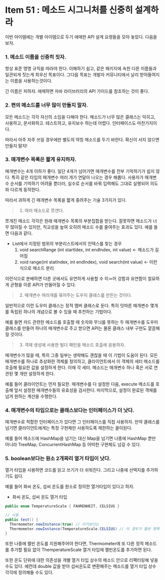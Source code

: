 # Item 51 :  메소드 시그니처를 신중히 설계하라

이번 아이템에는 개별 아이템으로 두기 애매한 API 설계 요령들을 모아 놓았다. 다음을 보자.



### 1. 메소드 이름을 신중히 짓자.

항상 표준 명명 규칙을 따라야 한다. 이해하기 쉽고, 같은 패키지에 속한 다른 이름들과 일관되게 짓는게 최우선 목표이다. 그다음 목표는 개발자 커뮤니티에서 날리 받아들여지는 이름을 사용하는것이다.

긴 이름은 피하자. 애매하면 자바 라이브러리의 API 가이드를 참조하는 것이 좋다.



### 2. 편의 메소드를 너무 많이 만들지 말자.

모든 메소드는 각각 자신의 소임을 다해야 한다. 메소드가 너무 많은 클래스는 익히고, 사용하고, 문서화하고. 테스트하고, 유지보수 하는데 어렵다. 인터페이스도 마찬가지이다.

따라서 아주 자주 쓰일 경우에만 별도의 약칭 메소드를 두기 바란다. 확신이 서지 않으면 만들지 말자!



### 3. 매개변수 목록은 짧게 유지하자.

매개변수는 4개 이하가 좋다. 일단 4개가 넘어가면 매개변수를 전부 기억하기가 쉽지 않다. 특히 같은 타입의 매개변수 여러 개가 연달아 나오는 경우 해롭다. 사용자가 매개변수 순서를 기억하기 어려울 뿐더러, 실수로 순서를 바꿔 입력해도 그대로 실행되어 의도와 다르게 동작한다.

따라서 과하게 긴 매개변수 목록을 짧게 중려주는 기술 3가지가 있다.

> 1. 여러 매소드로 쪼갠다.

쪼개진 메소드 각각은 원래 매개변수 목록의 부분집합을 받는다. 잘못하면 메소드가 너무 많아질 수 있지만, 직교성을 높여 오히려 메소드 수를 줄여주는 효과도 있다. 예를 들면 다음과 같다.

* List에서 지정된 범위의 부분리스트에서의 인덱스를 찾는 경우
  1. void searchRange (int startIdex, int endIndex, int value) <- 메소드가 길어짐
  2. void range(int statIndex, int endIndex), void search(int value) <- 이런식으로 메소드 분리

이런식으로 분배하면 다른 곳에서도 유연하게 사용할 수 이ㅆ어 강함과 유연함이 절묘하게 균형을 이룬 API가 만들어질 수 있다.

> 2. 매개변수 여러개를 묶어주는 도우미 클래스를 만든는 것이다.

일반적으로 이런 도우미 클래스는 정적 멤버 클래스로 둔다. 특히 잇따른 매개변수 몇개를 독립된 하나의 개념으로 볼 수 있을 때 추천하는 기법이다.

예를 들면 카드 관련한 메소드를 호출할 때 숫자와 무늬를 뜻하는 두 매개변수를 도우미 클래스를 만들어 하나의 매개변수로 주고 받으면 API는 물론 클래스 내부 구현도 깔끔해 질 것이다.

> 3. 객체 생성에 사용한 빌더 패턴을 메소드 호출에 응용하자.

매개변수가 많을 때, 특히 그중 일부는 생략해도 괜찮을 때 이 기법이 도움이 된다. 모든 매개변수를 하나로 추상화한 객체를 정의하고, 클라이언트에서 이 객체의 세터 메소드를 호출해 필요한 값을 설정하게 한다. 이때 각 세터. 메소드는 매개변수 하나 혹은 서로 연관된 몇 개만 설정하게 한다.

예를 들어 클라이언트는 먼저 필요한. 매개변수를 다 설정한 다음, execute 메소드를 호출해 앞서 설정한 매개변수들의 유효성을 검사한다. 마지막으로, 설정이 완료된 객체를 넘겨 원하는 계산을 수행한다.



### 4. 매개변수의 타입으로는 클래스보다는 인터페이스가 더 낫다.

매개변수로 적합한 인터페이스가 있다면 그 인터페이스를 직접 사용하자. 만약 클래스를 넘기면 클라이언트에게는 특정 구현체만 사용하도록 제한하는 꼴이된다.

예를 들어 메소드에 HashMap을 넘기는 대신 Map을 넘기면 나중에 HashMap 뿐만 아니라 TreeMap, ConcurrentHashMap 등 어떠한 구현체도 넘길 수 있다. 



### 5. boolean보다는 원소 2개짜리 열거 타입이 낫다.

열거 타입을 사용하면 코드를 읽고 쓰기가 더 쉬워진다. 그리고 나중에 선택지를 추가하기도 쉽다.

예를 들어 화씨 온도, 섭씨 온도를 원소로 정의한 열거타입이 있다고 하자.

* 화씨 온도, 섭씨 온도 열거 타입

```java
public enum TemperatureScale { FAHRENHEIT, CELSIUS }

// 사용
public test() {
  Thermometer.newInstance(true) // 이거보다는
  Thermometer.newInstance(TemperatureScale.CELSIUS) // 이 경우가 훨씬 명확히 알려준다.
}
```

또한 나중에 켈빈 온도를 지원해주어야 한다면, Thermometer에 또 다른 정적 메소드를 추가할 필요 없이 ThemperatureScale 열거 타입에 켈빈온도를 추가하면 된다.

또한 온도 단위에 대한 의존성을 개별 열거 타입 상수의 메소드 안으로 리팩터링해 넣을 수도 있다. 예컨데 double 값을 받아 섭씨온도로 변환해주는 메소드를 열거 타입 상수 각각에 정의해둘 수도 있다.

